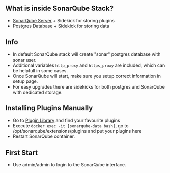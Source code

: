 ## What is inside SonarQube Stack?
* [SonarQube Server](http://www.sonarqube.org/) + Sidekick for storing plugins
* Postgres Database + Sidekick for storing data

## Info
* In default SonarQube stack will create "sonar" postgres database with sonar user.  
* Additional variables `http_proxy` and `https_proxy` are included, which can be helpfull in some cases.
* Once SonarQube will start, make sure you setup correct information in setup page.
* For easy upgrades there are sidekicks for both postgres and SonarQube with dedicated storage.

## Installing Plugins Manually
* Go to [Plugin Library](http://docs.sonarqube.org/display/PLUG/Plugin+Library) and find your favourite plugins
* Execute `docker exec -it [sonarqube-data bash]`, go to /opt/sonarqube/extensions/plugins and put your plugins here
* Restart SonarQube container.

## First Start
* Use admin/admin to login to the SonarQube interface.

